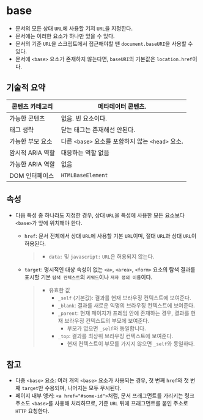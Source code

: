 # base

- 문서의 모든 상대 `URL`에 사용할 기저 `URL`을 지정한다.
- 문서에는 이러한 요소가 하나만 있을 수 있다.
- 문서의 기준 `URL`을 스크립트에서 접근해야할 땐 `document.baseURI`을 사용할 수 있다.
- 문서에 `<base>` 요소가 존재하지 않는다면, `baseURI`의 기본값은 `location.href`이다.

## 기술적 요약

| 콘텐츠 카테고리 | 메타데이터 콘텐츠. |
| --- | --- |
| 가능한 콘텐츠 | 없음. 빈 요소이다. |
| 태그 생략 | 닫는 태그는 존재해선 안된다. |
| 가능한 부모 요소 | 다른 `<base>` 요소를 포함하지 않는 `<head>` 요소. |
| 암시적 ARIA 역할 | 대응하는 역할 없음 |
| 가능한 ARIA 역할 | 없음 |
| DOM 인터페이스 | `HTMLBaseElement` |

## 속성

- 다음 특성 중 하나라도 지정한 경우, 상대 `URL`을 특성에 사용한 모든 요소보다 `<base>`가 앞에 위치해야 한다.
  - `href`: 문서 전체에서 상대 `URL`에 사용할 기본 `URL`이며, 절대 `URL`과 상대 `URL`이 허용된다.

    > - `data:` 및 `javascript:` `URL`은 허용되지 않는다.
  - `target`: 명시적인 대상 속성이 없는 `<a>`, `<area>`, `<form>` 요소의 탐색 결과를 표시할 기본 `탐색 컨텍스트`의 `키워드`이나 `저자 정의 이름`이다.
    > - 유효한 값
    >   - `_self` (기본값): 결과를 현재 브라우징 컨텍스트에 보여준다.
    >   - `_blank`: 결과를 새로운 익명의 브라우징 컨텍스트에 보여준다.
    >   - `_parent`: 현재 페이지가 프레임 안에 존재하는 경우, 결과를 현재 브라우징 컨텍스트의 부모에 보여준다.
    >     - 부모가 없으면 `_self`와 동일합니다.
    >   - `_top`: 결과를 최상위 브라우징 컨텍스트에 보여준다.
    >     - 현재 컨텍스트이 부모를 가지지 않으면 `_self`와 동일하다.

## 참고

- 다중 `<base>` 요소: 여러 개의 `<base>` 요소가 사용되는 경우, 첫 번째 `href`와 첫 번째 `target`만 수용되며, 나머지는 모두 무시된다.
- 페이지 내부 앵커: `<a href="#some-id">`처럼, 문서 프래그먼트를 가리키는 링크 주소도 `<base>`를 사용해 처리하므로, 기준 `URL` 뒤에 프래그먼트를 붙인 주소로 `HTTP` 요청한다.
